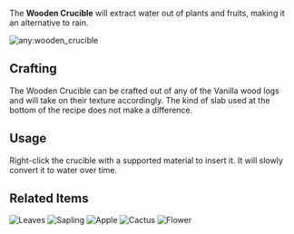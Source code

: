 [Title]: Wooden_Crucible
[Icon]: excompressum:wooden_crucible

The **Wooden Crucible** will extract water out of plants and fruits, making it an alternative to rain.

![any:wooden_crucible](crafting://any:log,null,any:log,any:log,null,any:log,any:log,any:wooden_slab,any:log)

## Crafting
The Wooden Crucible can be crafted out of any of the Vanilla wood logs and will take on their texture accordingly. The kind of slab used at the bottom of the recipe does not make a difference.

## Usage
Right-click the crucible with a supported material to insert it. It will slowly convert it to water over time.

## Related Items
![Leaves](minecraft:leaves)
![Sapling](minecraft:sapling)
![Apple](minecraft:apple)
![Cactus](minecraft:cactus)
![Flower](minecraft:red_flower)